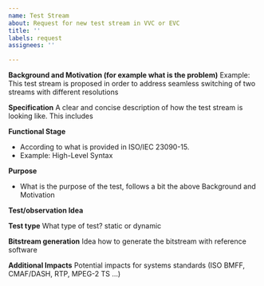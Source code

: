 ```yaml
---
name: Test Stream
about: Request for new test stream in VVC or EVC
title: ''
labels: request
assignees: ''

---
```


**Background and Motivation (for example what is the problem)**
Example: This test stream is proposed in order to address seamless switching of two streams with different resolutions

**Specification**
A clear and concise description of how the test stream is looking like. This includes

**Functional Stage**
* According to what is provided in ISO/IEC 23090-15.
* Example: High-Level Syntax

**Purpose**
* What is the purpose of the test, follows a bit the above Background and Motivation

**Test/observation Idea**

**Test type**
What type of test? static or dynamic 

**Bitstream generation**
Idea how to generate the bitstream with reference software

**Additional Impacts**
Potential impacts for systems standards (ISO BMFF, CMAF/DASH, RTP, MPEG-2 TS …)

